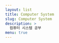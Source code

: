 ```yaml
---
layout: list
title: Computer System
slug: Computer System
description: >
  컴퓨터 시스템 공부
menu: true
---
```


<!-- Just a test line. -->